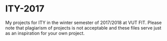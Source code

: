 # ITY-2017
My projects for ITY in the winter semester of 2017/2018 at VUT FIT. Please note that plagiarism of projects is not acceptable and these files serve just as an inspiration for your own project. 
